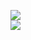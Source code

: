 [![](https://img.shields.io/badge/Made%20With-Github%20Spray-lightgrey.svg?style=for-the-badge&logo=github)](https://github.com/Annihil/github-spray#5908)  
[![](https://i.imgur.com/2DrTn0Z.gif)](https://github.com/Annihil/github-spray)